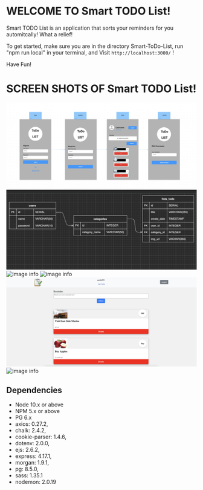 # WELCOME TO Smart TODO List!

Smart TODO List is an application that sorts your reminders for you automitcally! What a relief!

To get started, make sure you are in the directory Smart-ToDo-List, run "npm run local" in your 
terminal, and Visit `http://localhost:3000/` ! 

Have Fun!



# SCREEN SHOTS OF Smart TODO List!

![image info](./public/image/Wireframe.png)
![image info](./public/image/ERD.png)
![image info](./public/image/login.png)
![image info](./public/image/register.png)
![image info](./public/image/reminders.png)
![image info](./public/image/update%20profile.png)




## Dependencies

- Node 10.x or above
- NPM 5.x or above
- PG 6.x
- axios: 0.27.2,
- chalk: 2.4.2,
- cookie-parser: 1.4.6,
- dotenv: 2.0.0,
- ejs: 2.6.2,
- express: 4.17.1,
- morgan: 1.9.1,
- pg: 8.5.0,
- sass: 1.35.1
- nodemon: 2.0.19
